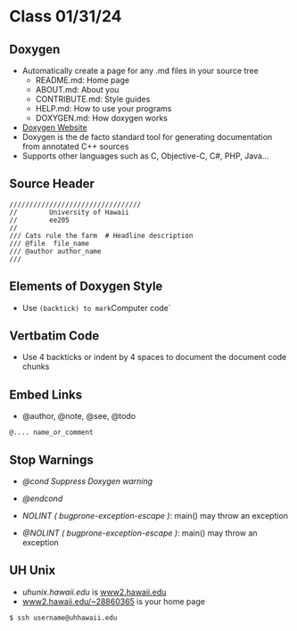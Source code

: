 # Class 01/31/24

## Doxygen
* Automatically create a page for any .md files in your source tree
    - README.md: Home page
    - ABOUT.md: About you
    - CONTRIBUTE.md: Style guides
    - HELP.md: How to use your programs
    - DOXYGEN.md: How doxygen works
* [Doxygen Website](https://www.doxygen.nl/)
* Doxygen is the de facto standard tool for generating documentation from annotated C++ sources
* Supports other languages such as C, Objective-C, C#, PHP, Java...
 ## Source Header
 ```
 /////////////////////////////////
 //        University of Hawaii
 //        ee205
 //
 /// Cats rule the farm  # Headline description
 /// @file  file_name
 /// @author author_name
 ///
 ```

 ## Elements of Doxygen Style
 * Use ` (backtick) to mark `Computer code`

 ## Vertbatim Code
 * Use 4 backticks or indent by 4 spaces to document the document code chunks

 ## Embed Links
 * @author, @note, @see, @todo
 ```
 @.... name_or_comment
 
 ```

## Stop Warnings
* *@cond Suppress Doxygen warning* 
* *@endcond*

* *NOLINT ( bugprone-exception-escape )*: main() may throw an exception
* *@NOLINT ( bugprone-exception-escape )*: main() may throw an exception

## UH Unix
* *uhunix.hawaii.edu* is <ins>www2.hawaii.edu</ins>
* <ins>www2.hawaii.edu/~28860365</ins> is your home page

```
$ ssh username@uhhawaii.edu
```





